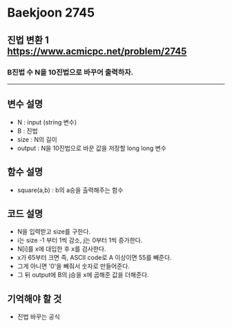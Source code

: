 Baekjoon 2745
============
진법 변환 1  <https://www.acmicpc.net/problem/2745>
---------------
### B진법 수 N을 10진법으로 바꾸어 출력하자.
- - -
## 변수 설명
- N : input (string 변수)
- B : 진법
- size : N의 길이
- output : N을 10진법으로 바꾼 값을 저장할 long long 변수
## 함수 설명
- square(a,b) : b의 a승을 출력해주는 함수
## 코드 설명
- N을 입력받고 size를 구한다.
- i는 size -1 부터 1씩 감소, j는 0부터 1씩 증가한다.
- N[i]를 x에 대입한 후 x를 검사한다.
- x가 65부터 크면 즉, ASCII code로 A 이상이면 55를 빼준다.
- 그게 아니면 '0'을 빼줘서 숫자로 만들어준다.
- 그 뒤 output에 B의 j승을 x에 곱해준 값을 더해준다.
## 기억해야 할 것
- 진법 바꾸는 공식
